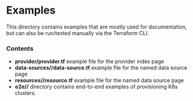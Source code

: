 # Examples

This directory contains examples that are mostly used for documentation, but can also be run/tested manually via the Terraform CLI.

### Contents

* **provider/provider.tf** example file for the provider index page
* **data-sources/<full data source name>/data-source.tf** example file for the named data source page
* **resources/<full resource name>/resource.tf** example file for the named data source page
* **e2e/<cloud>/** directory contains end-to-end examples of provisioning K8s clusters.
